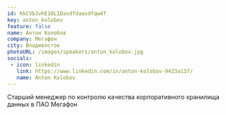 ```yaml
---
id: KkCVbJvhE1OL1Dasdfdaasdfqw4f
key: anton_kolobov
feature: false
name: Антон Колобов
company: Мегафон
city: Владивосток
photoURL: /images/speakers/anton_kolobov.jpg
socials:
 - icon: linkedin
   link: https://www.linkedin.com/in/anton-kolobov-9423a137/
   name: Anton Kolobov
---
```


Старший менеджер по контролю качества корпоративного хранилища данных в ПАО Мегафон


